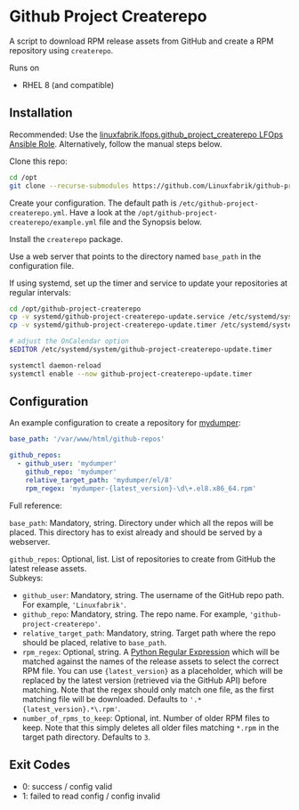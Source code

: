 # Github Project Createrepo

A script to download RPM release assets from GitHub and create a RPM repository using `createrepo`.

Runs on

* RHEL 8 (and compatible)


## Installation

Recommended: Use the [linuxfabrik.lfops.github_project_createrepo LFOps Ansible Role](https://github.com/Linuxfabrik/lfops/tree/main/roles/github_project_createrepo). Alternatively, follow the manual steps below.

Clone this repo:

```bash
cd /opt
git clone --recurse-submodules https://github.com/Linuxfabrik/github-project-createrepo.git
```

Create your configuration. The default path is `/etc/github-project-createrepo.yml`. Have a look at the `/opt/github-project-createrepo/example.yml` file and the Synopsis below.

Install the `createrepo` package.

Use a web server that points to the directory named `base_path` in the configuration file.

If using systemd, set up the timer and service to update your repositories at regular intervals:

```bash
cd /opt/github-project-createrepo
cp -v systemd/github-project-createrepo-update.service /etc/systemd/system/github-project-createrepo-update.service
cp -v systemd/github-project-createrepo-update.timer /etc/systemd/system/github-project-createrepo-update.timer

# adjust the OnCalendar option
$EDITOR /etc/systemd/system/github-project-createrepo-update.timer

systemctl daemon-reload
systemctl enable --now github-project-createrepo-update.timer
```


## Configuration

An example configuration to create a repository for [mydumper](https://github.com/mydumper/mydumper):

```yaml
base_path: '/var/www/html/github-repos'

github_repos:
  - github_user: 'mydumper'
    github_repo: 'mydumper'
    relative_target_path: 'mydumper/el/8'
    rpm_regex: 'mydumper-{latest_version}-\d\+.el8.x86_64.rpm'
```

Full reference:

`base_path`: Mandatory, string. Directory under which all the repos will be placed. This directory has to exist already and should be served by a webserver.

`github_repos`: Optional, list. List of repositories to create from GitHub the latest release assets.<br>Subkeys:

* `github_user`: Mandatory, string. The username of the GitHub repo path. For example, `'Linuxfabrik'`.
* `github_repo`: Mandatory, string. The repo name. For example, `'github-project-createrepo'`.
* `relative_target_path`: Mandatory, string. Target path where the repo should be placed, relative to `base_path`.
* `rpm_regex`: Optional, string. A [Python Regular Expression](https://docs.python.org/3/howto/regex.html) which will be matched against the names of the release assets to select the correct RPM file. You can use `{latest_version}` as a placeholder, which will be replaced by the latest version (retrieved via the GitHub API) before matching. Note that the regex should only match one file, as the first matching file will be downloaded. Defaults to `'.*{latest_version}.*\.rpm'`.
* `number_of_rpms_to_keep`: Optional, int. Number of older RPM files to keep. Note that this simply deletes all older files matching `*.rpm` in the target path directory. Defaults to `3`.


## Exit Codes

* 0: success / config valid
* 1: failed to read config / config invalid
